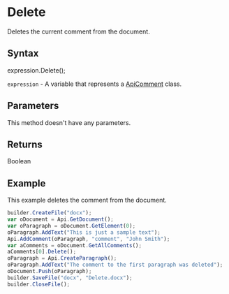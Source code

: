 # Delete

Deletes the current comment from the document.

## Syntax

expression.Delete();

`expression` - A variable that represents a [ApiComment](../ApiComment.md) class.

## Parameters

This method doesn't have any parameters.

## Returns

Boolean

## Example

This example deletes the comment from the document.

```javascript
builder.CreateFile("docx");
var oDocument = Api.GetDocument();
var oParagraph = oDocument.GetElement(0);
oParagraph.AddText("This is just a sample text");
Api.AddComment(oParagraph, "comment", "John Smith");
var aComments = oDocument.GetAllComments();
aComments[0].Delete();
oParagraph = Api.CreateParagraph();
oParagraph.AddText("The comment to the first paragraph was deleted");
oDocument.Push(oParagraph);
builder.SaveFile("docx", "Delete.docx");
builder.CloseFile();
```